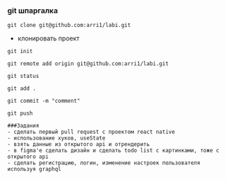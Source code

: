 ### git шпаргалка
```
git clone git@github.com:arri1/labi.git
```
- клонировать проект
```
git init
```
```
git remote add origin git@github.com:arri1/labi.git
```
```
git status
```
```
git add .
```
```
git commit -m "comment"
```
```
git push

###Задания
- сделать первый pull request с проектом react native
- использование хуков, useState
- взять данные из открытого api и отрендерить
- в figma'е сделать дизайн и сделать todo list с картинками, тоже с открытого api
- сделать регистрацию, логин, изменение настроек пользователя используя graphql

